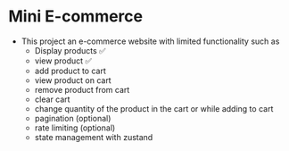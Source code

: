 # Mini E-commerce

- This project an e-commerce website with limited functionality such as
  - Display products ✅
  - view product ✅
  - add product to cart
  - view product on cart
  - remove product from cart
  - clear cart
  - change quantity of the product in the cart or while adding to cart
  - pagination (optional)
  - rate limiting (optional)
  - state management with zustand

